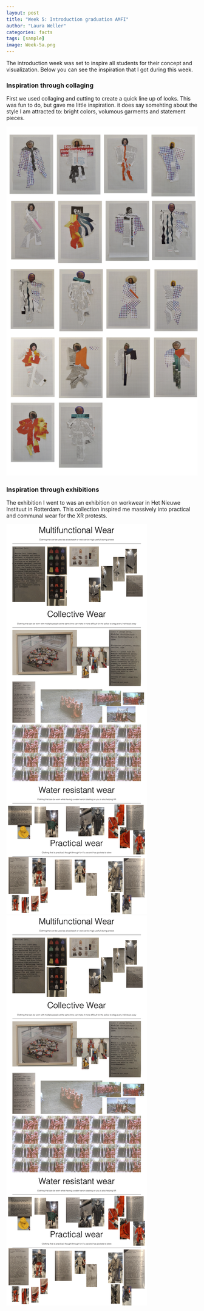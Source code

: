 ```yaml
---
layout: post
title: "Week 5: Introduction graduation AMFI"
author: "Laura Weller"
categories: facts
tags: [sample]
image: Week-5a.png
---
```


The introduction week was set to inspire all students for their concept and visualization. Below you can see the inspiration that I got during this week.

### Inspiration through collaging
First we used collaging and cutting to create a quick line up of looks. This was fun to do, but gave me little inspiration. it does say somehting about the style I am attracted to: bright colors, volumous garments and statement pieces. 

<img src="./assets/img/Week-5b.png" alt="Week-5b">

### Inspiration through exhibitions
The exhibition I went to was an exhibition on workwear in Het Nieuwe Instituut in Rotterdam. This collection inspired me massively into practical and communal wear for the XR protests. 

<img src="./assets/img/Week-5c.png" alt="Week-5c">
<img src="./assets/img/Week-5c.png" alt="Week-5c">